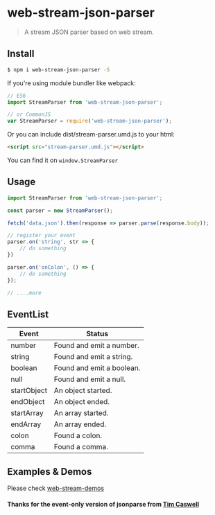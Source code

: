 # web-stream-json-parser
> A stream JSON parser based on web stream.

## Install

```sh
$ npm i web-stream-json-parser -S
```

If you're using module bundler like webpack:

```javascript
// ES6
import StreamParser from 'web-stream-json-parser';

// or CommonJS
var StreamParser = require('web-stream-json-parser');
```

Or you can include dist/stream-parser.umd.js to your html:

```html
<script src="stream-parser.umd.js"></script>
```
You can find it on `window.StreamParser`

## Usage
```javascript
import StreamParser from 'web-stream-json-parser';

const parser = new StreamParser();

fetch('data.json').then(response => parser.parse(response.body));

// register your event
parser.on('string', str => {
    // do something
})

parser.on('onColon', () => {
    // do something
});

// ....more

```

## EventList
|    Event   |      Status                   |
|------------|-------------------------------|
|   number   |  Found and emit a number.     |
|   string   |  Found and emit a string.     |
|   boolean  |  Found and emit a boolean.    |
|   null     |  Found and emit a null.       |
| startObject|  An object started.           |
| endObject  |  An object ended.             |
| startArray |  An array started.            |
| endArray   |  An array ended.              |
| colon      |  Found a colon.               |
| comma      |  Found a comma.               |

## Examples & Demos

Please check [web-stream-demos](https://github.com/Nerv-Eva/web-stream-demos)

#### Thanks for the event-only version of jsonparse from [Tim Caswell](https://gist.github.com/creationix/1821394)